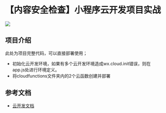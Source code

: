 # 【内容安全检查】小程序云开发项目实战

[![](https://main.qcloudimg.com/raw/67f5a389f1ac6f3b4d04c7256438e44f.svg)](https://console.cloud.tencent.com/tcb/env/index?action=CreateAndDeployCloudBaseProject&appUrl=https%3A%2F%2Fgithub.com%2FTCloudBase%2FWXAPP-SecCheck&appName=%E5%BE%AE%E4%BF%A1%E5%B0%8F%E7%A8%8B%E5%BA%8F-%E5%AE%89%E5%85%A8%E6%A3%80%E6%9F%A5%E7%A4%BA%E4%BE%8B)

## 项目介绍

此处为项目完整代码，可以直接部署使用；

- 初始化云开发环境，如果有多个云开发环境造成wx.cloud.init错误，则在app.js处进行环境定义。
- 将cloudfunctions文件夹内的2个云函数创建并部署

## 参考文档

- [云开发文档](https://developers.weixin.qq.com/miniprogram/dev/wxcloud/basis/getting-started.html)
